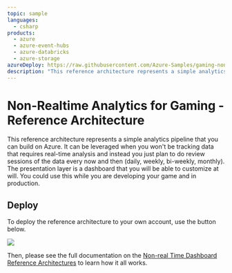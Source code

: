 ```yaml
---
topic: sample
languages:
  - csharp
products:
  - azure
  - azure-event-hubs
  - azure-databricks
  - azure-storage
azureDeploy: https://raw.githubusercontent.com/Azure-Samples/gaming-nonrealtime-analytics/master/azuredeploy.json
description: "This reference architecture represents a simple analytics pipeline that you can build on Azure."
---
```


# Non-Realtime Analytics for Gaming - Reference Architecture

This reference architecture represents a simple analytics pipeline that you can build on Azure. It can be leveraged when you won't be tracking data that requires real-time analysis and instead you just plan to do review sessions of the data every now and then (daily, weekly, bi-weekly, monthly). The presentation layer is a dashboard that you will be able to customize at will. You could use this while you are developing your game and in production.

## Deploy

To deploy the reference architecture to your own account, use the button below.

<a href="https://aka.ms/arm-gaming-nonrealtime-analytics" target="_blank"><img src="https://azuredeploy.net/deploybutton.png"/></a>

Then, please see the full documentation on the [Non-real Time Dashboard Reference Architectures](https://docs.microsoft.com/gaming/azure/reference-architectures/analytics-non-real-time-dashboard) to learn how it all works.

